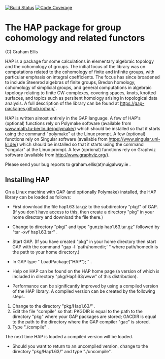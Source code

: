 [![Build Status](https://github.com/gap-packages/hap/workflows/CI/badge.svg?branch=master)](https://github.com/gap-packages/hap/actions?query=workflow%3ACI+branch%3Amaster)
[![Code Coverage](https://codecov.io/github/gap-packages/hap/coverage.svg?branch=master&token=)](https://codecov.io/gh/gap-packages/hap)

# The HAP package for group cohomology and related functors

(C) Graham Ellis

HAP is a package for some calculations in elementary algebraic topology and
the cohomology of groups. The initial focus of the library was on computations 
related to the cohomology of finite and infinite groups, with particular 
emphasis on integral coefficients. The focus has since broadened to include 
Steenrod algebras of finite groups, Bredon homology, cohomology of simplicial 
groups, and general computations in algebraic topology relating to finite 
CW-complexes, covering spaces, knots, knotted surfaces, and topics such as
 persitent homology arising in topological data analysis. A full description 
of the library can be found at https://gap-packages.github.io/hap/ .

HAP is written almost entirely in the GAP language. A few of HAP's (optional)
functions rely on Polymake software (available from
www.math.tu-berlin.de/polymake/) which should be installed so that it starts
using the command "polymake" at the Linux prompt. A few (optional) 
functions rely on Singular software (available from 
https://www.singular.uni-kl.de/) which should be installed so that it starts 
using the command "singular" at the Linux prompt. A few (oprional) functions
rely on Graphviz software (available from http://www.graphviz.org/).

Please send your bug reports to graham.ellis(at)nuigalway.ie .


## Installing HAP

On a Linux machine with GAP (and optionally Polymake) installed, the HAP
library can be loaded as follows:

* First download the file hap1.63.tar.gz to the subdirectory "pkg/" of GAP. (If
you don't have access to this, then create a directory "pkg" in your home
directory and download the file there.)

* Change to directory "pkg/" and type "gunzip hap1.63.tar.gz" followed by
"tar -xvf hap1.63.tar" .

* Start GAP. (If you have created "pkg" in your home directory then start GAP
with the command "gap -l 'path/homedir;' "   where path/homedir is the path to
your home directory.)

* In GAP type " LoadPackage("HAP"); " .

* Help on HAP can be found on the HAP home page (a version of which is
included in directory "pkg/Hap1.63/www" of this distribution).

* Performance can be significantly improved by using a compiled version of the
HAP library. A compiled version can be created by the following steps.

1. Change to the directory "pkg/Hap1.63/" .
2. Edit the file "compile" so that: PKGDIR is equal to the path to the
directory "pkg" where your GAP packages are stored; GACDIR is equal to the
path to the directory where the GAP compiler "gac" is stored.
3. Type "./compile" .

The next time HAP is loaded a compiled version will be loaded.

* Should you want to return to an uncompiled version, change to the directory
"pkg/Hap1.63/" and type "./uncompile".
